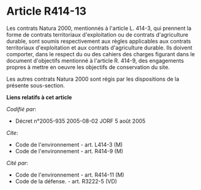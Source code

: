 # Article R414-13

Les contrats Natura 2000, mentionnés à l'article L. 414-3, qui prennent la forme de contrats territoriaux d'exploitation ou
de contrats d'agriculture durable, sont soumis respectivement aux règles applicables aux contrats territoriaux d'exploitation
et aux contrats d'agriculture durable. Ils doivent comporter, dans le respect du ou des cahiers des charges figurant dans le
document d'objectifs mentionné à l'article R. 414-9, des engagements propres à mettre en oeuvre les objectifs de conservation
du site.

Les autres contrats Natura 2000 sont régis par les dispositions de la présente sous-section.

**Liens relatifs à cet article**

_Codifié par_:

  - Décret n°2005-935 2005-08-02 JORF 5 août 2005

_Cite_:

  - Code de l'environnement - art. L414-3 (M)
  - Code de l'environnement - art. R414-9 (M)

_Cité par_:

  - Code de l'environnement - art. R414-11 (M)
  - Code de la défense. - art. R3222-5 (VD)

